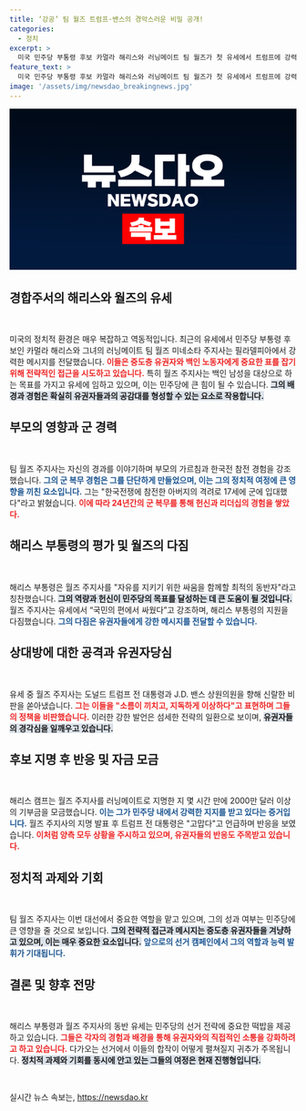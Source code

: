 ```yaml
---
title: ‘강공’ 팀 월즈 트럼프·밴스의 경악스러운 비밀 공개!
categories:
  - 정치
excerpt: >
  미국 민주당 부통령 후보 카멀라 해리스와 러닝메이트 팀 월즈가 첫 유세에서 트럼프에 강력 반격! 월즈는 이들은 소름 끼치고 이상하다며 민주당 슬라간드로 경합주 유권자 표심을 저격, 대선까지 91일 남았다. 클릭하여 더 알아보세요!
feature_text: >
  미국 민주당 부통령 후보 카멀라 해리스와 러닝메이트 팀 월즈가 첫 유세에서 트럼프에 강력 반격! 월즈는 이들은 소름 끼치고 이상하다며 민주당 슬라간드로 경합주 유권자 표심을 저격, 대선까지 91일 남았다. 클릭하여 더 알아보세요!
image: '/assets/img/newsdao_breakingnews.jpg'
---
```


<p><img src="/assets/img/newsdao_breakingnews.jpg" alt="firstkoreanews 속보" /></p>

<h2>경합주서의 해리스와 월즈의 유세</h2>

<p data-ke-size="size16">&nbsp;</p>

<p>미국의 정치적 환경은 매우 복잡하고 역동적입니다. 최근의 유세에서 민주당 부통령 후보인 카멀라 해리스와 그녀의 러닝메이트 팀 월즈 미네소타 주지사는 필라델피아에서 강력한 메시지를 전달했습니다. <b><span style="color: #ee2323;">이들은 중도층 유권자와 백인 노동자에게 중요한 표를 잡기 위해 전략적인 접근을 시도하고 있습니다.</span></b> 특히 월즈 주지사는 백인 남성을 대상으로 하는 목표를 가지고 유세에 임하고 있으며, 이는 민주당에 큰 힘이 될 수 있습니다. <b><span style="background-color: #21538527;">그의 배경과 경험은 확실히 유권자들과의 공감대를 형성할 수 있는 요소로 작용합니다.</span></b> </p>

<h2>부모의 영향과 군 경력</h2>

<p data-ke-size="size16">&nbsp;</p>

<p>팀 월즈 주지사는 자신의 경과를 이야기하며 부모의 가르침과 한국전 참전 경험을 강조했습니다. <b><span style="color: #1a5490;">그의 군 복무 경험은 그를 단단하게 만들었으며, 이는 그의 정치적 여정에 큰 영향을 끼친 요소입니다.</span></b> 그는 "한국전쟁에 참전한 아버지의 격려로 17세에 군에 입대했다"라고 밝혔습니다. <b><span style="color: #ee2323;">이에 따라 24년간의 군 복무를 통해 헌신과 리더십의 경험을 쌓았다.</span></b> </p>

<h2>해리스 부통령의 평가 및 월즈의 다짐</h2>

<p data-ke-size="size16">&nbsp;</p>

<p>해리스 부통령은 월즈 주지사를 "자유를 지키기 위한 싸움을 함께할 최적의 동반자"라고 칭찬했습니다. <b><span style="background-color: #21538527;">그의 역량과 헌신이 민주당의 목표를 달성하는 데 큰 도움이 될 것입니다.</span></b> 월즈 주지사는 유세에서 “국민의 편에서 싸웠다”고 강조하며, 해리스 부통령의 지원을 다짐했습니다. <b><span style="color: #1a5490;">그의 다짐은 유권자들에게 강한 메시지를 전달할 수 있습니다.</span></b> </p>

<h2>상대방에 대한 공격과 유권자당심</h2>

<p data-ke-size="size16">&nbsp;</p>

<p>유세 중 월즈 주지사는 도널드 트럼프 전 대통령과 J.D. 밴스 상원의원을 향해 신랄한 비판을 쏟아냈습니다. <b><span style="color: #ee2323;">그는 이들을 "소름이 끼치고, 지독하게 이상하다"고 표현하며 그들의 정책을 비판했습니다.</span></b> 이러한 강한 발언은 섬세한 전략의 일환으로 보이며, <b><span style="background-color: #21538527;">유권자들의 경각심을 일깨우고 있습니다.</span></b> </p>

<h2>후보 지명 후 반응 및 자금 모금</h2>

<p data-ke-size="size16">&nbsp;</p>

<p>해리스 캠프는 월즈 주지사를 러닝메이트로 지명한 지 몇 시간 만에 2000만 달러 이상의 기부금을 모금했습니다. <b><span style="color: #1a5490;">이는 그가 민주당 내에서 강력한 지지를 받고 있다는 증거입니다.</span></b> 월즈 주지사의 지명 발표 후 트럼프 전 대통령은 "고맙다"고 언급하며 반응을 보였습니다. <b><span style="color: #ee2323;">이처럼 양측 모두 상황을 주시하고 있으며, 유권자들의 반응도 주목받고 있습니다.</span></b> </p>

<h2>정치적 과제와 기회</h2>

<p data-ke-size="size16">&nbsp;</p>

<p>팀 월즈 주지사는 이번 대선에서 중요한 역할을 맡고 있으며, 그의 성과 여부는 민주당에 큰 영향을 줄 것으로 보입니다. <b><span style="background-color: #21538527;">그의 전략적 접근과 메시지는 중도층 유권자들을 겨냥하고 있으며, 이는 매우 중요한 요소입니다.</span></b> <b><span style="color: #1a5490;">앞으로의 선거 캠페인에서 그의 역할과 능력 발휘가 기대됩니다.</span></b> </p>

<h2>결론 및 향후 전망</h2>

<p data-ke-size="size16">&nbsp;</p>

<p>해리스 부통령과 월즈 주지사의 동반 유세는 민주당의 선거 전략에 중요한 떡밥을 제공하고 있습니다. <b><span style="color: #ee2323;">그들은 각자의 경험과 배경을 통해 유권자와의 직접적인 소통을 강화하려고 하고 있습니다.</span></b> 다가오는 선거에서 이들의 합작이 어떻게 펼쳐질지 귀추가 주목됩니다. <b><span style="background-color: #21538527;">정치적 과제와 기회를 동시에 안고 있는 그들의 여정은 현재 진행형입니다.</span></b> </p>

<p data-ke-size="size16">&nbsp;</p>
실시간 뉴스 속보는, <a href="https://newsdao.kr" rel="dofollow">https://newsdao.kr</a>


